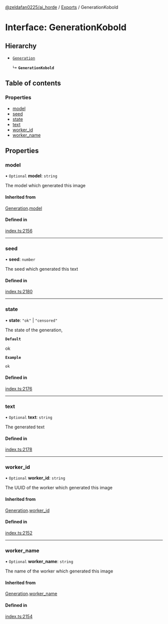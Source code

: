 [@zeldafan0225/ai_horde](../README.md) / [Exports](../modules.md) / GenerationKobold

# Interface: GenerationKobold

## Hierarchy

- [`Generation`](Generation.md)

  ↳ **`GenerationKobold`**

## Table of contents

### Properties

- [model](GenerationKobold.md#model)
- [seed](GenerationKobold.md#seed)
- [state](GenerationKobold.md#state)
- [text](GenerationKobold.md#text)
- [worker\_id](GenerationKobold.md#worker_id)
- [worker\_name](GenerationKobold.md#worker_name)

## Properties

### model

• `Optional` **model**: `string`

The model which generated this image

#### Inherited from

[Generation](Generation.md).[model](Generation.md#model)

#### Defined in

[index.ts:2156](https://github.com/ZeldaFan0225/ai_horde/blob/2b1ed8a/index.ts#L2156)

___

### seed

• **seed**: `number`

The seed which generated this text

#### Defined in

[index.ts:2180](https://github.com/ZeldaFan0225/ai_horde/blob/2b1ed8a/index.ts#L2180)

___

### state

• **state**: ``"ok"`` \| ``"censored"``

The state of the generation,

**`Default`**

ok

**`Example`**

```ts
ok
```

#### Defined in

[index.ts:2176](https://github.com/ZeldaFan0225/ai_horde/blob/2b1ed8a/index.ts#L2176)

___

### text

• `Optional` **text**: `string`

The generated text

#### Defined in

[index.ts:2178](https://github.com/ZeldaFan0225/ai_horde/blob/2b1ed8a/index.ts#L2178)

___

### worker\_id

• `Optional` **worker\_id**: `string`

The UUID of the worker which generated this image

#### Inherited from

[Generation](Generation.md).[worker_id](Generation.md#worker_id)

#### Defined in

[index.ts:2152](https://github.com/ZeldaFan0225/ai_horde/blob/2b1ed8a/index.ts#L2152)

___

### worker\_name

• `Optional` **worker\_name**: `string`

The name of the worker which generated this image

#### Inherited from

[Generation](Generation.md).[worker_name](Generation.md#worker_name)

#### Defined in

[index.ts:2154](https://github.com/ZeldaFan0225/ai_horde/blob/2b1ed8a/index.ts#L2154)
